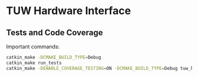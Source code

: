 # TUW Hardware Interface

## Tests and Code Coverage
Important commands:
```bash
catkin_make -DCMAKE_BUILD_TYPE=Debug
catkin_make run_tests
catkin_make -DENABLE_COVERAGE_TESTING=ON -DCMAKE_BUILD_TYPE=Debug tuw_hardware_interface_template_coverage_report
```
